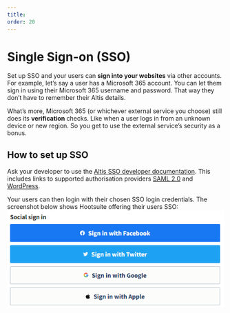 ```yaml
---
title:
order: 20
---
```


# Single Sign-on (SSO)

Set up SSO and your users can **sign into your websites** via other accounts. For example, let’s say a user has a Microsoft 365 account. You can let them sign in using their Microsoft 365 username and password. That way they don’t have to remember their Altis details. 

What’s more, Microsoft 365 (or whichever external service you choose) still does its **verification** checks. Like when a user logs in from an unknown device or new region. So you get to use the external service’s security as a bonus.

## How to set up SSO

Ask your developer to use the [Altis SSO developer documentation](https://docs.altis-dxp.com/sso/). This includes links to supported authorisation providers [SAML 2.0](https://docs.altis-dxp.com/sso/saml-2-0/) and [WordPress](https://docs.altis-dxp.com/sso/wordpress/).

Your users can then login with their chosen SSO login credentials. The screenshot below shows Hootsuite offering their users SSO:
![](../assets/sso-image1.png)
